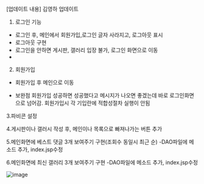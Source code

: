 [업데이트 내용]
김영하 업데이트
1. 로그인 기능
 - 로그인 후, 메인에서 회원가입,로그인 글자 사라지고, 로그아웃 표시
 - 로그아웃 구현
 - 로그인을 안하면 게시판, 갤러리 입장 불가, 로그인 화면으로 이동
 - 
2. 회원가입
 - 회원가입 후 메인으로 이동
 * 보완점 회원가입 성공하면 성공했다고 메시지가 나오면 좋겠는데 바로 로그인화면으로 넘어감.
          회원가입시 각 기입란에 적합성절차 실행이 안됨
   
3.파비콘 설정

4.게시판이나 갤러시 작성 후, 메인이나 목록으로 빠져나가는 버튼 추가

5.메인화면에 베스트 댓글 3개 보여주기 구현(조회수 동일시 최근 순)
-DAO파일에 메소드 추가, index.jsp수정

6.메인화면에 최신 갤러리 3개 보여주기 구현
-DAO파일에 메소드 추가, index.jsp수정


![image](https://github.com/ESKKorea/3team-Community/assets/79518297/74c68815-1576-4bb8-80e3-fc9b4ba9e8a5)


